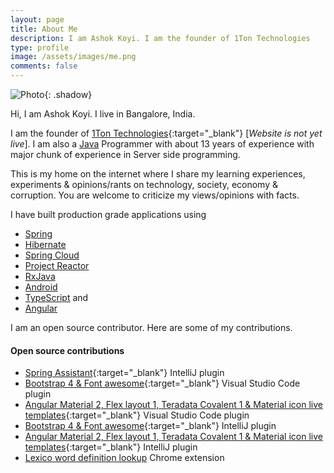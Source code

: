 ```yaml
---
layout: page
title: About Me
description: I am Ashok Koyi. I am the founder of 1Ton Technologies
type: profile
image: /assets/images/me.png
comments: false
---
```


![Photo]({{site.baseurl}}/assets/images/me.png){: .shadow}

Hi, I am Ashok Koyi. I live in Bangalore, India.

I am the founder of [1Ton Technologies](https://1ton.in){:target="\_blank"} [*Website is not yet live*]. I am also a [Java](https://en.wikipedia.org/wiki/Java_(software_platform)) Programmer with about 13 years of experience with major chunk of experience in Server side programming.

This is my home on the internet where I share my learning experiences, experiments & opinions/rants on technology, society, economy & corruption. You are welcome to criticize my views/opinions with facts.

I have built production grade applications using

- [Spring](https://spring.io)
- [Hibernate](https://hibernate.org/)
- [Spring Cloud](https://projects.spring.io/spring-cloud/)
- [Project Reactor](https://projectreactor.io)
- [RxJava](https://github.com/ReactiveX/RxJava)
- [Android](https://www.android.com)
- [TypeScript](https://www.typescriptlang.org) and
- [Angular](https://angular.io)

I am an open source contributor. Here are some of my contributions.

#### Open source contributions

- [Spring Assistant](https://plugins.jetbrains.com/plugin/10229-spring-assistant){:target="\_blank"} IntelliJ plugin
- [Bootstrap 4 & Font awesome](https://marketplace.visualstudio.com/items?itemName=thekalinga.bootstrap4-vscode){:target="\_blank"} Visual Studio Code plugin
- [Angular Material 2, Flex layout 1, Teradata Covalent 1 & Material icon live templates](https://marketplace.visualstudio.com/items?itemName=1tontech.angular-material){:target="\_blank"} Visual Studio Code plugin
- [Bootstrap 4 & Font awesome](https://plugins.jetbrains.com/plugin/9341-bootstrap-4--font-awesome){:target="\_blank"} IntelliJ plugin
- [Angular Material 2, Flex layout 1, Teradata Covalent 1 & Material icon live templates](https://plugins.jetbrains.com/plugin/9490-angular-material-2-flex-layout-1-teradata-covalent-1--material-icon-live-templates){:target="\_blank"} IntelliJ plugin
- [Lexico word definition lookup](https://chrome.google.com/webstore/detail/lexico-word-definition-lo/afhfgocoemlagldkalfgobmbkhljkemo) Chrome extension

